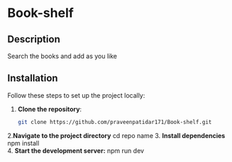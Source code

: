 # Book-shelf
## Description
Search the books and add as you like
## Installation
Follow these steps to set up the project locally:

1. **Clone the repository**:
   ```sh
   git clone https://github.com/praveenpatidar171/Book-shelf.git
2.**Navigate to the project directory**
  cd repo name
3. **Install dependencies**
   npm install    
4. **Start the development server:**
   npm run dev
